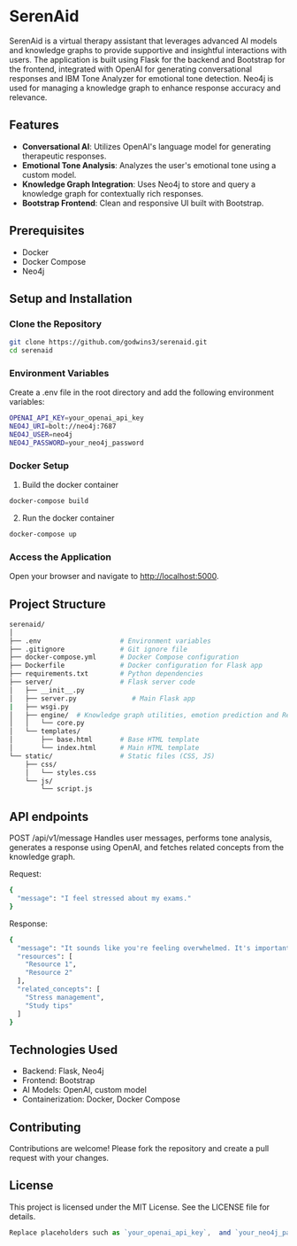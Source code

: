# SerenAid

SerenAid is a virtual therapy assistant that leverages advanced AI models and knowledge graphs to provide supportive and insightful interactions with users. The application is built using Flask for the backend and Bootstrap for the frontend, integrated with OpenAI for generating conversational responses and IBM Tone Analyzer for emotional tone detection. Neo4j is used for managing a knowledge graph to enhance response accuracy and relevance.

## Features

- **Conversational AI**: Utilizes OpenAI's language model for generating therapeutic responses.
- **Emotional Tone Analysis**: Analyzes the user's emotional tone using a custom model.
- **Knowledge Graph Integration**: Uses Neo4j to store and query a knowledge graph for contextually rich responses.
- **Bootstrap Frontend**: Clean and responsive UI built with Bootstrap.

## Prerequisites

- Docker
- Docker Compose
- Neo4j

## Setup and Installation

### Clone the Repository

```sh
git clone https://github.com/godwins3/serenaid.git
cd serenaid
```

### Environment Variables

Create a .env file in the root directory and add the following environment variables:

```sh
OPENAI_API_KEY=your_openai_api_key
NEO4J_URI=bolt://neo4j:7687
NEO4J_USER=neo4j
NEO4J_PASSWORD=your_neo4j_password
```

### Docker Setup

1. Build the docker container

```sh
docker-compose build
```

2. Run the docker container

```sh
docker-compose up
```

### Access the Application

Open your browser and navigate to <http://localhost:5000>.

## Project Structure

```sh
serenaid/
│
├── .env                    # Environment variables
├── .gitignore              # Git ignore file
├── docker-compose.yml      # Docker Compose configuration
├── Dockerfile              # Docker configuration for Flask app
├── requirements.txt        # Python dependencies
├── server/                 # Flask server code
│   ├── __init__.py
│   ├── server.py              # Main Flask app
|   ├── wsgi.py
│   ├── engine/  # Knowledge graph utilities, emotion prediction and Resource recommendation logic
│   │   └── core.py
│   └── templates/
│       ├── base.html       # Base HTML template
│       └── index.html      # Main HTML template
└── static/                 # Static files (CSS, JS)
    ├── css/
    │   └── styles.css
    └── js/
        └── script.js
```

## API endpoints

POST /api/v1/message
Handles user messages, performs tone analysis, generates a response using OpenAI, and fetches related concepts from the knowledge graph.

Request:

```sh
{
  "message": "I feel stressed about my exams."
}
```

Response:

```sh
{
  "message": "It sounds like you're feeling overwhelmed. It's important to take breaks and organize your study schedule. How can I assist you further?",
  "resources": [
    "Resource 1",
    "Resource 2"
  ],
  "related_concepts": [
    "Stress management",
    "Study tips"
  ]
}
```

## Technologies Used

- Backend: Flask, Neo4j
- Frontend: Bootstrap
- AI Models: OpenAI, custom model
- Containerization: Docker, Docker Compose

## Contributing

Contributions are welcome! Please fork the repository and create a pull request with your changes.

## License

This project is licensed under the MIT License. See the LICENSE file for details.

```javascript
Replace placeholders such as `your_openai_api_key`,  and `your_neo4j_password` with your actual credentials and secrets. Also, update the GitHub repository URL in the "Clone the Repository" section to your repository's URL.
```
